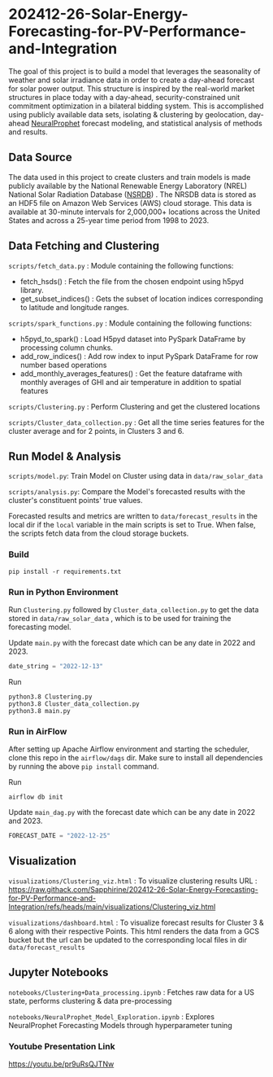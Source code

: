 # 202412-26-Solar-Energy-Forecasting-for-PV-Performance-and-Integration

The goal of this project is to build a model that leverages the seasonality of weather and solar irradiance data in order to create a day-ahead forecast for solar power output. This structure is inspired by the real-world market structures in place today with a day-ahead, security-constrained unit commitment optimization in a bilateral bidding system. This is accomplished using publicly available data sets, isolating & clustering by geolocation, day-ahead [NeuralProphet](https://neuralprophet.com/) forecast modeling, and statistical analysis of methods and results. 

## Data Source

The data used in this project to create clusters and train models is made publicly available by the National Renewable Energy Laboratory (NREL) National Solar Radiation Database ([NSRDB](https://nsrdb.nrel.gov/)) . The NRSDB data is stored as an HDF5 file on Amazon Web Services (AWS) cloud storage. This data is available at 30-minute intervals for 2,000,000+ locations across the United States and across a 25-year time period from 1998 to 2023.

## Data Fetching and Clustering

 `scripts/fetch_data.py` : Module containing the following functions:

- fetch_hsds() : Fetch the file from the chosen endpoint using h5pyd library.
- get_subset_indices() : Gets the subset of location indices corresponding to latitude and longitude ranges. 

`scripts/spark_functions.py` : Module containing the following functions:

- h5pyd_to_spark() : Load H5pyd dataset into PySpark DataFrame by processing column chunks.
- add_row_indices() : Add row index to input PySpark DataFrame for row number based operations
- add_monthly_averages_features() : Get the feature dataframe with monthly averages of GHI and air temperature in addition to spatial features

`scripts/Clustering.py` : Perform Clustering and get the clustered locations

`scripts/Cluster_data_collection.py` : Get all the time series features for the cluster average and for 2 points, in Clusters 3 and 6.


## Run Model & Analysis

`scripts/model.py`: Train Model on Cluster using data in `data/raw_solar_data`

`scripts/analysis.py`: Compare the Model's forecasted results with the cluster's constituent points' true values. 

Forecasted results and metrics are written to `data/forecast_results` in the local dir if the `local` variable in the main scripts is set to True. When false, the scripts fetch data from the cloud storage buckets. 

### Build

```
pip install -r requirements.txt
```

### Run in Python Environment

Run `Clustering.py` followed by `Cluster_data_collection.py` to get the data stored in `data/raw_solar_data` , which is to be used for training the forecasting model.

Update `main.py` with the forecast date which can be any date in 2022 and 2023. 
```python
date_string = "2022-12-13"
```

Run
```
python3.8 Clustering.py
python3.8 Cluster_data_collection.py
python3.8 main.py
```

### Run in AirFlow

After setting up Apache Airflow environment and starting the scheduler, clone this repo in the `airflow/dags` dir. 
Make sure to install all dependencies by running the above `pip install` command. 

Run
```
airflow db init
```


Update `main_dag.py` with the forecast date which can be any date in 2022 and 2023. 
```python
FORECAST_DATE = "2022-12-25"
```

## Visualization

`visualizations/Clustering_viz.html` : To visualize clustering  results
URL : https://raw.githack.com/Sapphirine/202412-26-Solar-Energy-Forecasting-for-PV-Performance-and-Integration/refs/heads/main/visualizations/Clustering_viz.html

`visualizations/dashboard.html` : To visualize forecast results for Cluster 3 & 6 along with their respective Points. This html renders the data from a GCS bucket but the url can be updated to the corresponding local files in dir `data/forecast_results`

## Jupyter Notebooks

`notebooks/Clustering+Data_processing.ipynb` :  Fetches raw data for a US state, performs clustering & data pre-processing

`notebooks/NeuralProphet_Model_Exploration.ipynb` : Explores NeuralProphet Forecasting Models through hyperparameter tuning

### Youtube Presentation Link

https://youtu.be/pr9uRsQJTNw

